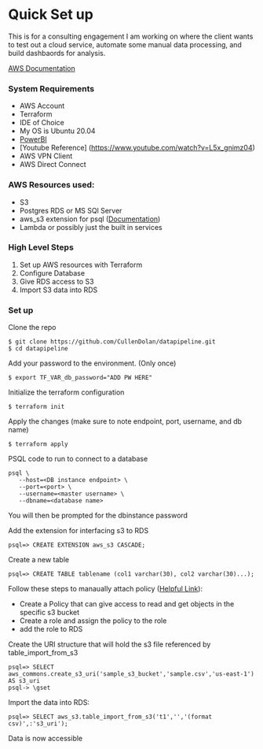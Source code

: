 # Quick Set up

This is for a consulting engagement I am working on where the client wants to test out a cloud service, automate some manual data processing, and build dashbaords for analysis.

[AWS Documentation](https://docs.aws.amazon.com/AmazonRDS/latest/UserGuide/PostgreSQL.Procedural.Importing.html)

### System Requirements
- AWS Account
- Terraform
- IDE of Choice
- My OS is Ubuntu 20.04
- [PowerBI](https://docs.aws.amazon.com/en_us/whitepapers/latest/using-power-bi-with-aws-cloud/using-power-bi-with-aws-cloud.pdf?did=wp_card&trk=wp_card)
-  [Youtube Reference] (https://www.youtube.com/watch?v=L5x_gnimz04)
- AWS VPN Client
- AWS Direct Connect

### AWS Resources used:
- S3
- Postgres RDS or MS SQl Server
- aws_s3 extension for psql ([Documentation](https://docs.aws.amazon.com/AmazonRDS/latest/UserGuide/PostgreSQL.Procedural.Importing.html#USER_PostgreSQL.S3Import))
- Lambda or possibly just the built in services

### High Level Steps
1. Set up AWS resources with Terraform
2. Configure Database
3. Give RDS access to S3
4. Import S3 data into RDS


### Set up

Clone the repo
```
$ git clone https://github.com/CullenDolan/datapipeline.git
$ cd datapipeline
```
Add your password to the environment. (Only once)
```
$ export TF_VAR_db_password="ADD PW HERE"
```
Initialize the terraform configuration
```
$ terraform init
```
Apply the changes (make sure to note endpoint, port, username, and db name)
```
$ terraform apply
```
PSQL code to run to connect to a database
```
psql \
   --host=<DB instance endpoint> \
   --port=<port> \
   --username=<master username> \
   --dbname=<database name> 
```
You will then be prompted for the dbinstance password

Add the extension for interfacing s3 to RDS
```
psql=> CREATE EXTENSION aws_s3 CASCADE;
```
Create a new table
```
psql=> CREATE TABLE tablename (col1 varchar(30), col2 varchar(30)...);
```
Follow these steps to manaually attach policy ([Helpful Link](https://www.sqlshack.com/integrating-aws-s3-buckets-with-aws-rds-sql-server/)):
- Create a Policy that can give access to read and get objects in the specific s3 bucket
- Create a role and assign the policy to the role
- add the role to RDS

Create the URI structure that will hold the s3 file referenced by table_import_from_s3
```
psql=> SELECT aws_commons.create_s3_uri('sample_s3_bucket','sample.csv','us-east-1') AS s3_uri 
psql-> \gset
```
Import the data into RDS:
```
psql=> SELECT aws_s3.table_import_from_s3('t1','','(format csv)',:'s3_uri');
```
Data is now accessible 
